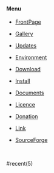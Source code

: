 #### Menu

- [FrontPage](../../en/FrontPage)

- [Gallery](../../en/Gallery)

- [Updates](../../en/Updates)

- [Environment](../../en/Environment)

- [Download](../../en/Download)

- [Install](../../en/Install)

- [Documents](../../en/Documents)

- [Licence](../../en/Licence)

- [Donation](../../en/Licence)

- [Link](../../en/Link)

- [SourceForge](http://sourceforge.net/projects/cuemol/)

&#32;<br />

#recent(5)
